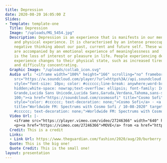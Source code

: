 ```yaml
---
title: Depression
date: 2020-08-20 16:05:00 Z
Slides:
- Template: template-one
  Title: Depression
  Image: "/uploads/MG_5454.jpg"
  Description: Depression is an experience that is manifests in our mental, emotional
    and physical experience. It is characterised by an intense preoccupation with
    negative thinking about our past, current and future self. These ways of thinking
    are accompanied by an emotional experience of meaninglessness and ‘apathy’, which
    is the loss of interest or pleasure in life. People experiencing depression also
    experience changes to their physical state, such as increased tiredness and fatigue
    and difficulty concentrating. 
  Graphic Image: "/uploads/collab_icon.svg"
  Audio url: '<iframe width="100%" height="166" scrolling="no" frameborder="no" allow="autoplay"
    src="https://w.soundcloud.com/player/?url=https%3A//api.soundcloud.com/tracks/879219493&color=%23ff5500&auto_play=false&hide_related=false&show_comments=true&show_user=true&show_reposts=false&show_teaser=true"></iframe><div
    style="font-size: 10px; color: #cccccc;line-break: anywhere;word-break: normal;overflow:
    hidden;white-space: nowrap;text-overflow: ellipsis; font-family: Interstate,Lucida
    Grande,Lucida Sans Unicode,Lucida Sans,Garuda,Verdana,Tahoma,sans-serif;font-weight:
    100;"><a href="https://soundcloud.com/cosmosofi" title="Cosmo Sofi" target="_blank"
    style="color: #cccccc; text-decoration: none;">Cosmo Sofi</a> · <a href="https://soundcloud.com/cosmosofi/worldwide-fm-spectrums-with-cosmo-sofi-10-08-2020"
    title="Worldwide FM: Spectrums with Cosmo Sofi / 10-08-2020" target="_blank" style="color:
    #cccccc; text-decoration: none;">Worldwide FM: Spectrums with Cosmo Sofi / 10-08-2020</a></div>'
  Video Url: |-
    <iframe src="https://player.vimeo.com/video/27246366" width="640" height="360" frameborder="0" allow="autoplay; fullscreen" allowfullscreen></iframe>
    <p><a href="https://vimeo.com/27246366">MOVE</a> from <a href="https://vimeo.com/rickmereki">Rick Mereki</a> on <a href="https://vimeo.com">Vimeo</a>.</p>
  Credit: This is a credit
  Links:
  - Link Url: https://www.theguardian.com/fashion/2020/aug/20/burberry-launches-coronavirus-face-mask-collection-fashion
  Quote: This is the big one!
  Quote Credit: This is the small one!
layout: presentation
---
```



